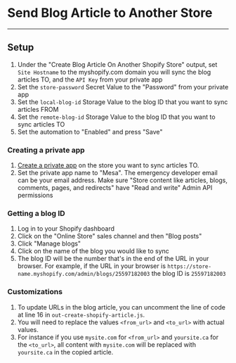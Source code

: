 # Send Blog Article to Another Store

---

## Setup

1. Under the "Create Blog Article On Another Shopify Store" output, set `Site Hostname` to the myshopify.com domain you will sync the blog articles TO, and the `API Key` from your private app 
2. Set the `store-password` Secret Value to the "Password" from your private app
3. Set the `local-blog-id` Storage Value to the blog ID that you want to sync articles FROM
4. Set the `remote-blog-id` Storage Value to the blog ID that you want to sync articles TO
5. Set the automation to "Enabled" and press "Save"

### Creating a private app
1. [Create a private app](https://help.shopify.com/en/manual/apps/private-apps#generate-credentials-from-the-shopify-admin) on the store you want to sync articles TO. 
2. Set the private app name to "Mesa". The emergency developer email can be your email address. Make sure "Store content like articles, blogs, comments, pages, and redirects" have "Read and write" Admin API permissions

### Getting a blog ID
1. Log in to your Shopify dashboard
2. Click on the "Online Store" sales channel and then "Blog posts"
3. Click "Manage blogs"
4. Click on the name of the blog you would like to sync
5. The blog ID will be the number that's in the end of the URL in your browser. For example, if the URL in your browser is `https://store-name.myshopify.com/admin/blogs/25597182003` the blog ID is `25597182003` 

### Customizations
1. To update URLs in the blog article, you can uncomment the line of code at line 16 in `out-create-shopify-article.js`. 
2. You will need to replace the values `<from_url>` and `<to_url>` with actual values. 
3. For instance if you use `mysite.com` for `<from_url>` and `yoursite.ca` for the `<to_url>`, all content with `mysite.com` will be replaced with `yoursite.ca` in the copied article.